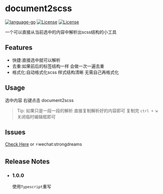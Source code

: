 # document2scss
[![language-go](https://img.shields.io/badge/language-typescript-orange.svg)](https://github.com/strugglerx)
[![License](https://img.shields.io/github/license/strugglerx/wechat.svg?style=flat)](https://github.com/strugglerx)
[![License](https://img.shields.io/github/stars/strugglerx/wechat?style=social)](https://github.com/strugglerx)

一个可以直接从当前选中的内容中解析出scss结构的小工具

## Features

- 快捷:直接选中就可以解析
- 去重:如果前后的标签结构一样 会做一次一遍去重 
- 格式化:自动格式化scss 样式结构清晰 无需自己再格式化

## Usage

选中内容 右键点击 document2scss

> Tip: 如果只是一段一段的解析 直接复制解析好的内容即可 复制完 `ctrl + w` 关闭临时编辑框即可

## Issues

[Check Here](https://github.com/strugglerx/document2scss/issues) or :zap:wechat:strongdreams

## Release Notes

- ### 1.0.0
    使用`Typescript`重写


